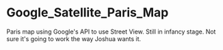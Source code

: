 # Google_Satellite_Paris_Map
Paris map using Google's API to use Street View. Still in infancy stage. Not sure it's going to work the way Joshua wants it.
